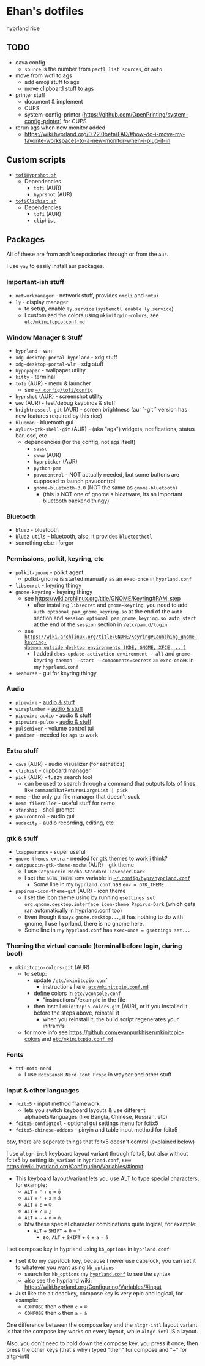 # Ehan's dotfiles

hyprland rice

## TODO

- cava config
  - `source` is the number from `pactl list sources`, or `auto`
- move from wofi to ags
  - add emoji stuff to ags
  - move clipboard stuff to ags
- printer stuff
  - document & implement
  - CUPS
  - system-config-printer (https://github.com/OpenPrinting/system-config-printer) for CUPS
- rerun ags when new monitor added
  - https://wiki.hyprland.org/0.22.0beta/FAQ/#how-do-i-move-my-favorite-workspaces-to-a-new-monitor-when-i-plug-it-in

## Custom scripts

 - [`tofiHyprshot.sh`](./src/ehansCustomStuff/sh/tofiHyprshot.sh)
   - Dependencies
     - `tofi` (AUR)
     - `hyprshot` (AUR)
 - [`tofiCliphist.sh`](./src/ehansCustomStuff/sh/tofiCliphist.sh)
   - Dependencies
     - `tofi` (AUR)
     - `cliphist` 

## Packages

All of these are from arch's repositories through or from the `aur`. 

I use `yay` to easily install aur packages.

### Important-ish stuff
- `networkmanager` - network stuff, provides `nmcli` and `nmtui`
- `ly` - display manager
  - to setup, enable `ly.service` (`systemctl enable ly.service`)
  - I customized the colors using `mkinitcpio-colors`, see [`etc/mkinitcpio.conf.md`](./src/etc/mkinitcpio.conf.md)  

### Window Manager & Stuff

 - `hyprland` - wm
 - `xdg-desktop-portal-hyprland` - xdg stuff
 - `xdg-desktop-portal-wlr` - xdg stuff
 - `hyprpaper` - wallpaper utility
 - `kitty` - terminal
 - `tofi` (AUR) - menu & launcher
   - see [`~/.config/tofi/config`](./src/home/ehan/.config/tofi/config)
 - `hyprshot` (AUR) - screenshot utility
 - `wev` (AUR) - test/debug keybinds & stuff
 - `brightnessctl-git` (AUR) - screen brightness (aur `-git`` version has new features required by this rice)
 - `blueman` - bluetooth gui
 - `aylurs-gtk-shell-git` (AUR) - (aka "ags") widgets, notifications, status bar, osd, etc
   - dependencies (for the config, not ags itself)
     - `sassc`
     - `swww` (AUR)
     - `hyprpicker` (AUR)
     - `python-pam`
     - `pavucontrol` - NOT actually needed, but some buttons are supposed to launch pavucontrol
     - `gnome-bluetooth-3.0` (NOT the same as `gnome-bluetooth`)
       - (this is NOT one of gnome's bloatware, its an important bluetooth backend thingy)

### Bluetooth

- `bluez` - bluetooth
- `bluez-utils` - bluetooth, also, it provides `bluetoothctl`
- something else i forgor

### Permissions, polkit, keyring, etc

 - `polkit-gnome` - polkit agent
   - polkit-gnome is started manually as an `exec-once` in `hyprland.conf`
 - `libsecret` - keyring thingy
 - `gnome-keyring` - keyring thingy
   - see https://wiki.archlinux.org/title/GNOME/Keyring#PAM_step
     - after installing `libsecret` and `gnome-keyring`, you need to add `auth optional pam_gnome_keyring.so` at the end of the `auth` section and `session optional pam_gnome_keyring.so auto_start` at the end of the `session` section in `/etc/pam.d/login`
   - see [`https://wiki.archlinux.org/title/GNOME/Keyring#Launching_gnome-keyring-daemon_outside_desktop_environments_(KDE,_GNOME,_XFCE,_...)`](https://wiki.archlinux.org/title/GNOME/Keyring#Launching_gnome-keyring-daemon_outside_desktop_environments_(KDE,_GNOME,_XFCE,_...))
     - I added `dbus-update-activation-environment --all` and `gnome-keyring-daemon --start --components=secrets` as `exec-once`s in my `hyprland.conf`
 - `seahorse` - gui for keyring thingy

### Audio

 - `pipewire` - [audio & stuff](./src/audio.md)
 - `wireplumber` - [audio & stuff](./src/audio.md)
 - `pipewire-audio` - [audio & stuff](./src/audio.md)
 - `pipewire-pulse` - [audio & stuff](./src/audio.md)
 - `pulsemixer` - volume control tui
 - `pamixer` - needed for `ags` to work

### Extra stuff

 - `cava` (AUR) - audio visualizer (for asthetics)
 - `cliphist` - clipboard manager
 - `pick` (AUR) - fuzzy search tool
   - can be used to search through a command that outputs lots of lines, like `commandThatReturnsLargeList | pick`
 - `nemo` - the only gui file manager that doesn't suck
 - `nemo-fileroller` - useful stuff for nemo
 - `starship` - shell prompt
 - `pavucontrol` - audio gui
 - `audacity` - audio recording, editing, etc

### gtk & stuff
 - `lxappearance` - super useful
 - `gnome-themes-extra` - needed for gtk themes to work i think?
 - `catppuccin-gtk-theme-mocha` (AUR) - gtk theme
   - I use `Catppuccin-Mocha-Standard-Lavender-Dark`
   - I set the `$GTK_THEME` env variable in [`~/.config/hypr/hyprland.conf`](./src/home/ehan/.config/hypr/hyprland.conf)
     - Some line in my `hyprland.conf` has `env = GTK_THEME...`
 - `papirus-icon-theme-git` (AUR) - icon theme
   - I set the icon theme using by running `gsettings set org.gnome.desktop.interface icon-theme Papirus-Dark` (which gets ran automatically in hyprland.conf too)
    - Even though it says `gnome.desktop...`, it has nothing to do with gnome, I use hyprland, there is no gnome here.
    - Some line in my `hyprland.conf` has `exec-once = gsettings set...`

### Theming the virtual console (terminal before login, during boot)

- `mkinitcpio-colors-git` (AUR)
  - to setup:
    - update `/etc/mkinitcpio.conf`
      - instructions here: [`etc/mkinitcpio.conf.md`](./src/etc/mkinitcpio.conf.md)
    - define colors in [`etc/vconsole.conf`](./src/etc/vconsole.conf)
      - "instructions"/example in the file
    - then install `mkinitcpio-colors-git` (AUR), or if you installed it before the steps above, reinstall it
      - when you reinstall it, the build script regenerates your initramfs
  - for more info see https://github.com/evanpurkhiser/mkinitcpio-colors and [`etc/mkinitcpio.conf.md`](./src/etc/mkinitcpio.conf.md)

### Fonts

 - `ttf-noto-nerd`
   - I use `NotoSansM Nerd Font Propo` in ~~waybar and other~~ stuff

### Input & other languages

- `fcitx5` - input method framework
  - lets you switch keyboard layouts & use different alphabets/languages (like Bangla, Chinese, Russian, etc)
- `fcitx5-configtool` - optional gui settings menu for fcitx5
- `fcitx5-chinese-addons` - pinyin and table input method for fcitx5

btw, there are seperate things that fcitx5 doesn't control (explained below)

I use `altgr-intl` keyboard layout variant through fcitx5, but also without fcitx5 by setting `kb_variant` in `hyprland.conf`, see https://wiki.hyprland.org/Configuring/Variables/#input
  - This keyboard layout/variant lets you use ALT to type special characters, for example:
    - `ALT` + `"` + `o` = `ö`
    - `ALT` + `'` + `a` = `á`
    - `ALT` + `c` = `©`
    - `ALT` + `?` = `¿`
    - `ALT` + `~` + `n` = `ñ`
    - btw these special character combinations quite logical, for example:
      - `ALT` + `SHIFT` + `0` = `°`
        - so, `ALT` + `SHIFT` + `0` + `a` = `å`

I set compose key in hyprland using `kb_options` in `hyprland.conf`
  - I set it to my capslock key, because I never use capslock, you can set it to whatever you want using `kb_options`
    - search for `kb_options` my [`hyprland.conf`](./src/home/ehan/.config/hypr/hyprland.conf) to see the syntax
    - also see the hyprland wiki: https://wiki.hyprland.org/Configuring/Variables/#input
  - Just like the alt deadkey, compose key is very epic and logical, for example:
    - `COMPOSE` then `o` then `c` = `©`
    - `COMPOSE` then `o` then `a` = `å`

One difference between the compose key and the `altgr-intl` layout variant is that the compose key works on every layout, while `altgr-intl` IS a layout.

Also, you don't need to hold down the compose key, you press it once, then press the other keys (that's why i typed "then" for compose and "+" for altgr-intl)
